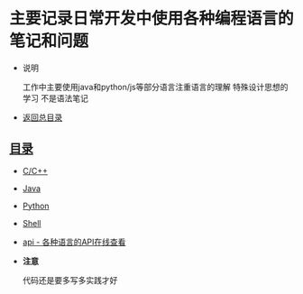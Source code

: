 # 主要记录日常开发中使用各种编程语言的笔记和问题

- 说明

    工作中主要使用java和python/js等部分语言注重语言的理解 特殊设计思想的学习
    不是语法笔记

- [返回总目录](../README.md#项目目录)

## [目录](https://github.com/zhangymPerson/learning-notes/tree/master/programming-language)

- [C/C++](C-C++/README.md)

- [Java](Java/README.md)

- [Python](Python/README.md)

- [Shell](Shell/README.md)

- [api - 各种语言的API在线查看](http://tool.oschina.net/apidocs)

- **注意**

    代码还是要多写多实践才好
